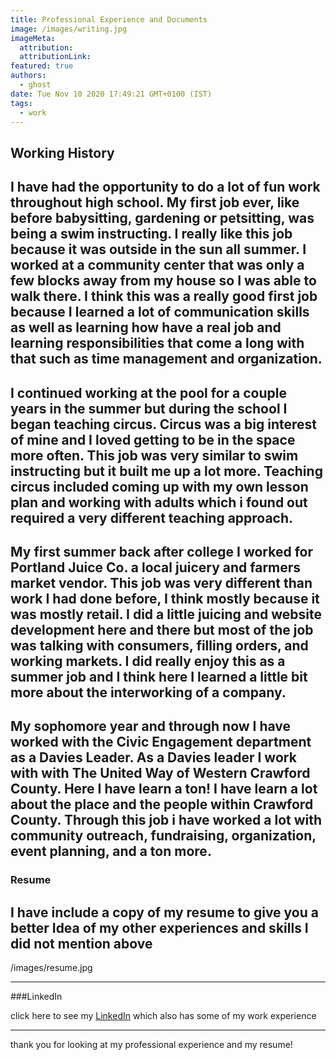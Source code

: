 ```yaml
---
title: Professional Experience and Documents
image: /images/writing.jpg
imageMeta:
  attribution:
  attributionLink:
featured: true
authors:
  - ghost
date: Tue Nov 10 2020 17:49:21 GMT+0100 (IST)
tags:
  - work
---
```

## Working History

I have had the opportunity to do a lot of fun work throughout high school. My first job ever, like before babysitting, gardening or petsitting, was being a swim instructing. I really like this job because it was outside in the sun all summer. I worked at a community center that was only a few blocks away from my house so I was able to walk there. I think this was a really good first job because I learned a lot of communication skills as well as learning how have a real job and learning responsibilities that come a long with that such as time management and organization.
---
I continued working at the pool for a couple years in the summer but during the school I began teaching circus. Circus was a big interest of mine and I loved getting to be in the space more often. This job was very similar to swim instructing but it built me up a lot more. Teaching circus included coming up with my own lesson plan and working with adults which i found out required a very different teaching approach.
---
My first summer back after college I worked for Portland Juice Co. a local juicery and farmers market vendor. This job was very different than work I had done before, I think mostly because it was mostly retail. I did a little juicing and website development here and there but most of the job was talking with consumers, filling orders, and working markets. I did really enjoy this as a summer job and I think here I learned a little bit more about the interworking of a company.
---
My sophomore year and through now I have worked with the Civic Engagement department as a Davies Leader. As a Davies leader I work with with The United Way of Western Crawford County. Here I have learn a ton! I have learn a lot about the place and the people within Crawford County. Through this job i have worked a lot with community outreach, fundraising, organization, event planning, and a ton more.
---

### Resume

I have include a copy of my resume to give you a better Idea of my other experiences and skills I did not mention above
 ---

/images/resume.jpg

---
###LinkedIn

click here to see my [LinkedIn](https://www.linkedin.com/in/sadie-brown-ab09151b8/) which also has some of my work experience

---

thank you for looking at my professional experience and my resume!
